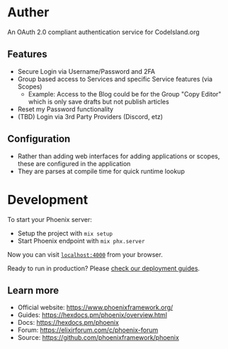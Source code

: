 # Auther

An OAuth 2.0 compliant authentication service for CodeIsland.org

## Features

* Secure Login via Username/Password and 2FA
* Group based access to Services and specific Service features (via Scopes)
    * Example: Access to the Blog could be for the Group "Copy Editor" which is only save drafts but not publish articles
* Reset my Password functionality
* (TBD) Login via 3rd Party Providers (Discord, etz)

## Configuration

* Rather than adding web interfaces for adding applications or scopes, these are configured in the application
* They are parses at compile time for quick runtime lookup

# Development

To start your Phoenix server:

  * Setup the project with `mix setup`
  * Start Phoenix endpoint with `mix phx.server`

Now you can visit [`localhost:4000`](http://localhost:4000) from your browser.

Ready to run in production? Please [check our deployment guides](https://hexdocs.pm/phoenix/deployment.html).

## Learn more

  * Official website: https://www.phoenixframework.org/
  * Guides: https://hexdocs.pm/phoenix/overview.html
  * Docs: https://hexdocs.pm/phoenix
  * Forum: https://elixirforum.com/c/phoenix-forum
  * Source: https://github.com/phoenixframework/phoenix
